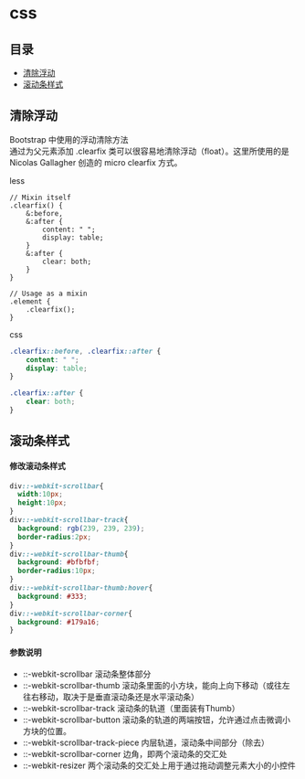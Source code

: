 css
===========================

## 目录
* [清除浮动](#清除浮动)
* [滚动条样式](#滚动条样式)


清除浮动
-----------
Bootstrap 中使用的浮动清除方法  
通过为父元素添加 .clearfix 类可以很容易地清除浮动（float）。这里所使用的是 Nicolas Gallagher 创造的 micro clearfix 方式。  

less  
```less
// Mixin itself
.clearfix() {
    &:before,
    &:after {
        content: " ";
        display: table;
    }
    &:after {
        clear: both;
    }
}

// Usage as a mixin
.element {
    .clearfix();
}
```
css
```css
.clearfix::before, .clearfix::after {
    content: " ";
    display: table;
}

.clearfix::after {
    clear: both;
}
```

滚动条样式
-------------------
#### 修改滚动条样式
```css
div::-webkit-scrollbar{
  width:10px;
  height:10px;
}
div::-webkit-scrollbar-track{
  background: rgb(239, 239, 239);
  border-radius:2px;
}
div::-webkit-scrollbar-thumb{
  background: #bfbfbf;
  border-radius:10px;
}
div::-webkit-scrollbar-thumb:hover{
  background: #333;
}
div::-webkit-scrollbar-corner{
  background: #179a16;
}
```
#### 参数说明
* ::-webkit-scrollbar 滚动条整体部分
* ::-webkit-scrollbar-thumb  滚动条里面的小方块，能向上向下移动（或往左往右移动，取决于是垂直滚动条还是水平滚动条）
* ::-webkit-scrollbar-track  滚动条的轨道（里面装有Thumb）
* ::-webkit-scrollbar-button 滚动条的轨道的两端按钮，允许通过点击微调小方块的位置。
* ::-webkit-scrollbar-track-piece 内层轨道，滚动条中间部分（除去）
* ::-webkit-scrollbar-corner 边角，即两个滚动条的交汇处
* ::-webkit-resizer 两个滚动条的交汇处上用于通过拖动调整元素大小的小控件
